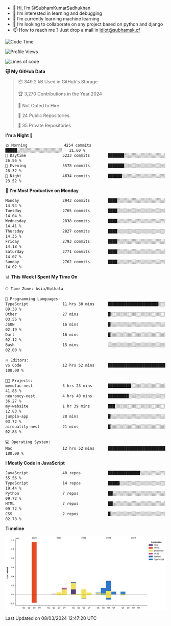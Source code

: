 - 👋 Hi, I’m @SubhamKumarSadhukhan
- 👀 I’m interested in learning and debugging
- 🌱 I’m currently learning machine learning
- 💞️ I’m looking to collaborate on any project based on python and django
- 📫 How to reach me ?
      Just drop a mail in idiot@subhamsk.cf

<!---
SubhamKumarSadhukhan/SubhamKumarSadhukhan is a ✨ special ✨ repository because its `README.md` (this file) appears on your GitHub profile.
You can click the Preview link to take a look at your changes.
--->


<!--START_SECTION:waka-->
![Code Time](http://img.shields.io/badge/Code%20Time-1%2C986%20hrs%2042%20mins-blue)

![Profile Views](http://img.shields.io/badge/Profile%20Views-30-blue)

![Lines of code](https://img.shields.io/badge/From%20Hello%20World%20I%27ve%20Written-2.4%20million%20lines%20of%20code-blue)

**🐱 My GitHub Data** 

> 📦 349.2 kB Used in GitHub's Storage 
 > 
> 🏆 3,270 Contributions in the Year 2024
 > 
> 🚫 Not Opted to Hire
 > 
> 📜 24 Public Repositories 
 > 
> 🔑 35 Private Repositories 
 > 
**I'm a Night 🦉** 

```text
🌞 Morning                4254 commits        █████░░░░░░░░░░░░░░░░░░░░   21.60 % 
🌆 Daytime                5233 commits        ███████░░░░░░░░░░░░░░░░░░   26.56 % 
🌃 Evening                5578 commits        ███████░░░░░░░░░░░░░░░░░░   28.32 % 
🌙 Night                  4634 commits        ██████░░░░░░░░░░░░░░░░░░░   23.52 % 
```
📅 **I'm Most Productive on Monday** 

```text
Monday                   2943 commits        ████░░░░░░░░░░░░░░░░░░░░░   14.94 % 
Tuesday                  2765 commits        ████░░░░░░░░░░░░░░░░░░░░░   14.04 % 
Wednesday                2838 commits        ████░░░░░░░░░░░░░░░░░░░░░   14.41 % 
Thursday                 2827 commits        ████░░░░░░░░░░░░░░░░░░░░░   14.35 % 
Friday                   2793 commits        ████░░░░░░░░░░░░░░░░░░░░░   14.18 % 
Saturday                 2771 commits        ████░░░░░░░░░░░░░░░░░░░░░   14.07 % 
Sunday                   2762 commits        ████░░░░░░░░░░░░░░░░░░░░░   14.02 % 
```


📊 **This Week I Spent My Time On** 

```text
🕑︎ Time Zone: Asia/Kolkata

💬 Programming Languages: 
TypeScript               11 hrs 30 mins      ██████████████████████░░░   89.38 % 
Other                    27 mins             █░░░░░░░░░░░░░░░░░░░░░░░░   03.55 % 
JSON                     16 mins             █░░░░░░░░░░░░░░░░░░░░░░░░   02.19 % 
Dart                     16 mins             █░░░░░░░░░░░░░░░░░░░░░░░░   02.12 % 
Bash                     15 mins             ░░░░░░░░░░░░░░░░░░░░░░░░░   02.00 % 

🔥 Editors: 
VS Code                  12 hrs 52 mins      █████████████████████████   100.00 % 

🐱‍💻 Projects: 
memofac-nest             5 hrs 23 mins       ██████████░░░░░░░░░░░░░░░   41.85 % 
neuroncy-nest            4 hrs 40 mins       █████████░░░░░░░░░░░░░░░░   36.27 % 
my-website               1 hr 39 mins        ███░░░░░░░░░░░░░░░░░░░░░░   12.83 % 
jumpin-app               28 mins             █░░░░░░░░░░░░░░░░░░░░░░░░   03.72 % 
airquality-nest          21 mins             █░░░░░░░░░░░░░░░░░░░░░░░░   02.83 % 

💻 Operating System: 
Mac                      12 hrs 52 mins      █████████████████████████   100.00 % 
```

**I Mostly Code in JavaScript** 

```text
JavaScript               40 repos            ██████████████░░░░░░░░░░░   55.56 % 
TypeScript               14 repos            █████░░░░░░░░░░░░░░░░░░░░   19.44 % 
Python                   7 repos             ██░░░░░░░░░░░░░░░░░░░░░░░   09.72 % 
HTML                     7 repos             ██░░░░░░░░░░░░░░░░░░░░░░░   09.72 % 
CSS                      2 repos             █░░░░░░░░░░░░░░░░░░░░░░░░   02.78 % 
```



**Timeline**

![Lines of Code chart](https://raw.githubusercontent.com/SubhamKumarSadhukhan/SubhamKumarSadhukhan/main/assets/bar_graph.png)


 Last Updated on 08/03/2024 12:47:20 UTC
<!--END_SECTION:waka-->
